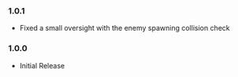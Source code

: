 ### 1.0.1

- Fixed a small oversight with the enemy spawning collision check

### 1.0.0

- Initial Release
